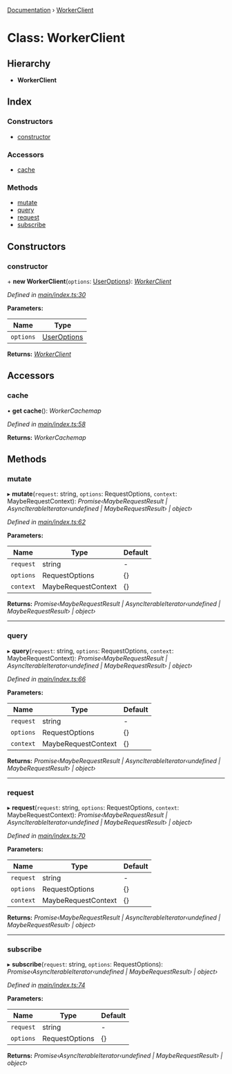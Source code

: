 [Documentation](../README.md) › [WorkerClient](workerclient.md)

# Class: WorkerClient

## Hierarchy

* **WorkerClient**

## Index

### Constructors

* [constructor](workerclient.md#constructor)

### Accessors

* [cache](workerclient.md#cache)

### Methods

* [mutate](workerclient.md#mutate)
* [query](workerclient.md#query)
* [request](workerclient.md#request)
* [subscribe](workerclient.md#subscribe)

## Constructors

###  constructor

\+ **new WorkerClient**(`options`: [UserOptions](../interfaces/useroptions.md)): *[WorkerClient](workerclient.md)*

*Defined in [main/index.ts:30](https://github.com/badbatch/graphql-box/blob/f858dbf/packages/worker-client/src/main/index.ts#L30)*

**Parameters:**

Name | Type |
------ | ------ |
`options` | [UserOptions](../interfaces/useroptions.md) |

**Returns:** *[WorkerClient](workerclient.md)*

## Accessors

###  cache

• **get cache**(): *WorkerCachemap*

*Defined in [main/index.ts:58](https://github.com/badbatch/graphql-box/blob/f858dbf/packages/worker-client/src/main/index.ts#L58)*

**Returns:** *WorkerCachemap*

## Methods

###  mutate

▸ **mutate**(`request`: string, `options`: RequestOptions, `context`: MaybeRequestContext): *Promise‹MaybeRequestResult | AsyncIterableIterator‹undefined | MaybeRequestResult› | object›*

*Defined in [main/index.ts:62](https://github.com/badbatch/graphql-box/blob/f858dbf/packages/worker-client/src/main/index.ts#L62)*

**Parameters:**

Name | Type | Default |
------ | ------ | ------ |
`request` | string | - |
`options` | RequestOptions | {} |
`context` | MaybeRequestContext | {} |

**Returns:** *Promise‹MaybeRequestResult | AsyncIterableIterator‹undefined | MaybeRequestResult› | object›*

___

###  query

▸ **query**(`request`: string, `options`: RequestOptions, `context`: MaybeRequestContext): *Promise‹MaybeRequestResult | AsyncIterableIterator‹undefined | MaybeRequestResult› | object›*

*Defined in [main/index.ts:66](https://github.com/badbatch/graphql-box/blob/f858dbf/packages/worker-client/src/main/index.ts#L66)*

**Parameters:**

Name | Type | Default |
------ | ------ | ------ |
`request` | string | - |
`options` | RequestOptions | {} |
`context` | MaybeRequestContext | {} |

**Returns:** *Promise‹MaybeRequestResult | AsyncIterableIterator‹undefined | MaybeRequestResult› | object›*

___

###  request

▸ **request**(`request`: string, `options`: RequestOptions, `context`: MaybeRequestContext): *Promise‹MaybeRequestResult | AsyncIterableIterator‹undefined | MaybeRequestResult› | object›*

*Defined in [main/index.ts:70](https://github.com/badbatch/graphql-box/blob/f858dbf/packages/worker-client/src/main/index.ts#L70)*

**Parameters:**

Name | Type | Default |
------ | ------ | ------ |
`request` | string | - |
`options` | RequestOptions | {} |
`context` | MaybeRequestContext | {} |

**Returns:** *Promise‹MaybeRequestResult | AsyncIterableIterator‹undefined | MaybeRequestResult› | object›*

___

###  subscribe

▸ **subscribe**(`request`: string, `options`: RequestOptions): *Promise‹AsyncIterableIterator‹undefined | MaybeRequestResult› | object›*

*Defined in [main/index.ts:74](https://github.com/badbatch/graphql-box/blob/f858dbf/packages/worker-client/src/main/index.ts#L74)*

**Parameters:**

Name | Type | Default |
------ | ------ | ------ |
`request` | string | - |
`options` | RequestOptions | {} |

**Returns:** *Promise‹AsyncIterableIterator‹undefined | MaybeRequestResult› | object›*

